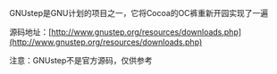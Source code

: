 GNUstep是GNU计划的项目之一，它将Cocoa的OC裤重新开园实现了一遍

源码地址：[http://www.gnustep.org/resources/downloads.php](http://www.gnustep.org/resources/downloads.php)

注意：GNUstep不是官方源码，仅供参考

